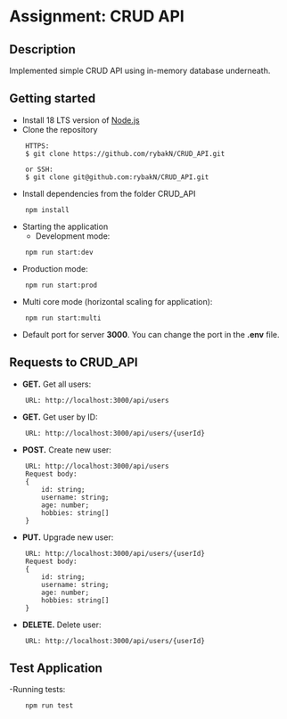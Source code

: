 # Assignment: CRUD API

## Description
Implemented simple CRUD API using in-memory database underneath.

## Getting started
- Install 18 LTS version of [Node.js](https://nodejs.org/en/)
- Clone the repository
```
    HTTPS:
    $ git clone https://github.com/rybakN/CRUD_API.git
    
    or SSH:
    $ git clone git@github.com:rybakN/CRUD_API.git
```

- Install dependencies from the folder CRUD_API
```
    npm install
```

- Starting the application
  - Development mode:
```
    npm run start:dev
```
- Production mode:
```
    npm run start:prod
```
- Multi core mode (horizontal scaling for application):
```
    npm run start:multi
```
- Default port for server **3000**. You can change the port in the **.env** file.

## Requests to CRUD_API

- **GET.** Get all users:
```
    URL: http://localhost:3000/api/users
```

- **GET.** Get user by ID:
```
    URL: http://localhost:3000/api/users/{userId}
```

- **POST.** Create new user:
```
    URL: http://localhost:3000/api/users
    Request body: 
    {
        id: string;
        username: string;
        age: number;
        hobbies: string[]
    }
```

- **PUT.** Upgrade new user:
```
    URL: http://localhost:3000/api/users/{userId}
    Request body: 
    {
        id: string;
        username: string;
        age: number;
        hobbies: string[]
    }
```

- **DELETE.** Delete user:
```
    URL: http://localhost:3000/api/users/{userId}
```

## Test Application
-Running tests:
```
    npm run test
```
